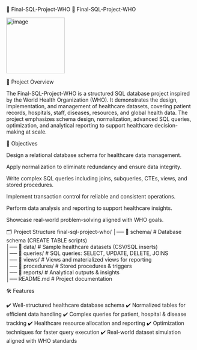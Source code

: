 
🚀 Final-SQL-Project-WHO
🚀 Final-SQL-Project-WHO

<img width="156" height="148" alt="image" src="https://github.com/user-attachments/assets/0cfaeae2-e81e-4695-8bb8-b85975b9e2d6" />







📌 Project Overview

The Final-SQL-Project-WHO is a structured SQL database project inspired by the World Health Organization (WHO).
It demonstrates the design, implementation, and management of healthcare datasets, covering patient records, hospitals, staff, diseases, resources, and global health data.
The project emphasizes schema design, normalization, advanced SQL queries, optimization, and analytical reporting to support healthcare decision-making at scale.

🎯 Objectives

Design a relational database schema for healthcare data management.

Apply normalization to eliminate redundancy and ensure data integrity.

Write complex SQL queries including joins, subqueries, CTEs, views, and stored procedures.

Implement transaction control for reliable and consistent operations.

Perform data analysis and reporting to support healthcare insights.

Showcase real-world problem-solving aligned with WHO goals.

🗂 Project Structure
final-sql-project-who/
│── 📂 schema/            # Database schema (CREATE TABLE scripts)  
│── 📂 data/              # Sample healthcare datasets (CSV/SQL inserts)  
│── 📂 queries/           # SQL queries: SELECT, UPDATE, DELETE, JOINS  
│── 📂 views/             # Views and materialized views for reporting  
│── 📂 procedures/        # Stored procedures & triggers  
│── 📂 reports/           # Analytical outputs & insights  
│── README.md             # Project documentation  

🛠 Features

✔️ Well-structured healthcare database schema
✔️ Normalized tables for efficient data handling
✔️ Complex queries for patient, hospital & disease tracking
✔️ Healthcare resource allocation and reporting
✔️ Optimization techniques for faster query execution
✔️ Real-world dataset simulation aligned with WHO standards

